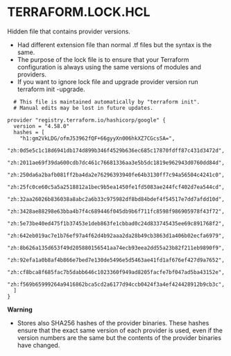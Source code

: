# TERRAFORM.LOCK.HCL

  Hidden file that contains provider versions.

  * Had different extension file than normal .tf files but the syntax is the same.
  * The purpose of the lock file is to ensure that your Terraform configuration is always using the same versions of modules and providers.
  * If you want to ignore lock file and upgrade provider version run terraform init -upgrade.

```
  # This file is maintained automatically by "terraform init".
  # Manual edits may be lost in future updates.

provider "registry.terraform.io/hashicorp/google" {
  version = "4.58.0"
  hashes = [
    "h1:gm2VkLDG/ofmJ53962fQF+66gyyXn006hkXZ7CGcsSA=",
    "zh:0d5e5c1c18d6941db174d899b346f4529b636ec685c17870fdff87c431d3472d",
    "zh:2011ae69f39da600cdb7dc461c76681336aa3e5b5dc1819e962943d0760dd84d",
    "zh:250da6a2bafb081ff2ba4da2e76296393940fe64b3130ff7c94a56504c4241c0",
    "zh:25fc0ce60c5a5a2518812a1bec9b5ea1450fe1fd5083ae244fcf402d7ea544cd",
    "zh:32aa26026b836038a8abc2a6b33c975982df8bd84bdef4f54517e7dd7afdd10d",
    "zh:3428ae88298e63bba4b7f4c689446f045db9b6f711fc8598f986905978f43f72",
    "zh:5e73be40ed475f1b37453e1deb863fe1cbbad0c24d833745435ee69c891768f2",
    "zh:642eb019ac7e1b76ef97a4f62d4b92aaa2da28b49cb3863d1a406b02ecfa6979",
    "zh:8b626a135d653f49d205880156541aa74ecb93eea2dd55a23b82f211eb9890f9",
    "zh:92efa1a0b8af4b866e7bed7e130de5496e5d5463ae41fd1af676ef427d9a7652",
    "zh:cf8bca8f685fac7b5dabb646c1023360f949ad8205facfe7bf047ad5ba43152e",
    "zh:f569b65999264a9416862bca5cd2a6177d94ccb0424f3a4ef424428912b9cb3c",
  ]
}
```

  **Warning**
  - Stores also SHA256 hashes of the provider binaries. These hashes ensure that the exact same version of each provider is used, even if the version numbers are the same but the contents of the provider binaries have changed.

